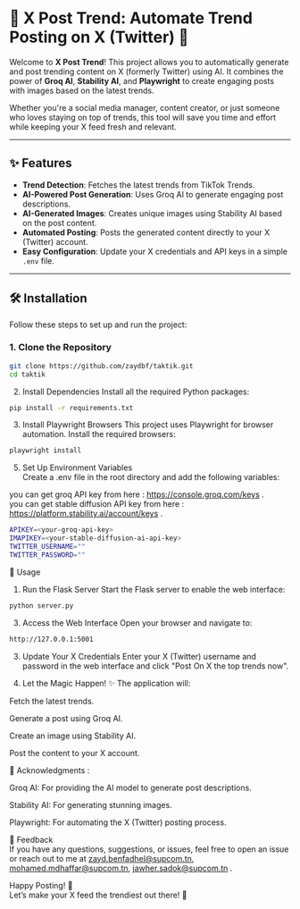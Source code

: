 # 🌟 X Post Trend: Automate Trend Posting on X (Twitter) 🚀  

Welcome to **X Post Trend**! This project allows you to automatically generate and post trending content on X (formerly Twitter) using AI. It combines the power of **Groq AI**, **Stability AI**, and **Playwright** to create engaging posts with images based on the latest trends.  

Whether you're a social media manager, content creator, or just someone who loves staying on top of trends, this tool will save you time and effort while keeping your X feed fresh and relevant.  

---

## ✨ Features  

- **Trend Detection**: Fetches the latest trends from TikTok Trends.  
- **AI-Powered Post Generation**: Uses Groq AI to generate engaging post descriptions.  
- **AI-Generated Images**: Creates unique images using Stability AI based on the post content.  
- **Automated Posting**: Posts the generated content directly to your X (Twitter) account.  
- **Easy Configuration**: Update your X credentials and API keys in a simple `.env` file.  

---

## 🛠️ Installation  

Follow these steps to set up and run the project:  

### 1. Clone the Repository
```bash
git clone https://github.com/zaydbf/taktik.git
cd taktik
```


2. Install Dependencies
Install all the required Python packages:
```bash
pip install -r requirements.txt
```


3. Install Playwright Browsers
This project uses Playwright for browser automation. Install the required browsers:
```bash
playwright install
```

5. Set Up Environment Variables  
Create a .env file in the root directory and add the following variables:

you can get groq API key from here : https://console.groq.com/keys .  
you can get stable diffusion API key from here : https://platform.stability.ai/account/keys .  

```bash
APIKEY=<your-groq-api-key>
IMAPIKEY=<your-stable-diffusion-ai-api-key>
TWITTER_USERNAME=""
TWITTER_PASSWORD=""
```

🚀 Usage
1. Run the Flask Server
Start the Flask server to enable the web interface:
```bash
python server.py
```

3. Access the Web Interface
Open your browser and navigate to:
```bash
http://127.0.0.1:5001
```

3. Update Your X Credentials
Enter your X (Twitter) username and password in the web interface and click "Post On X the top trends now".

4. Let the Magic Happen! ✨
The application will:

Fetch the latest trends.

Generate a post using Groq AI.

Create an image using Stability AI.

Post the content to your X account.

🙏 Acknowledgments  :  

Groq AI: For providing the AI model to generate post descriptions.  

Stability AI: For generating stunning images.  

Playwright: For automating the X (Twitter) posting process.  

 

💬 Feedback  
If you have any questions, suggestions, or issues, feel free to open an issue or reach out to me at zayd.benfadhel@supcom.tn, mohamed.mdhaffar@supcom.tn, jawher.sadok@supcom.tn .  

Happy Posting! 🎉  
Let’s make your X feed the trendiest out there! 🚀
